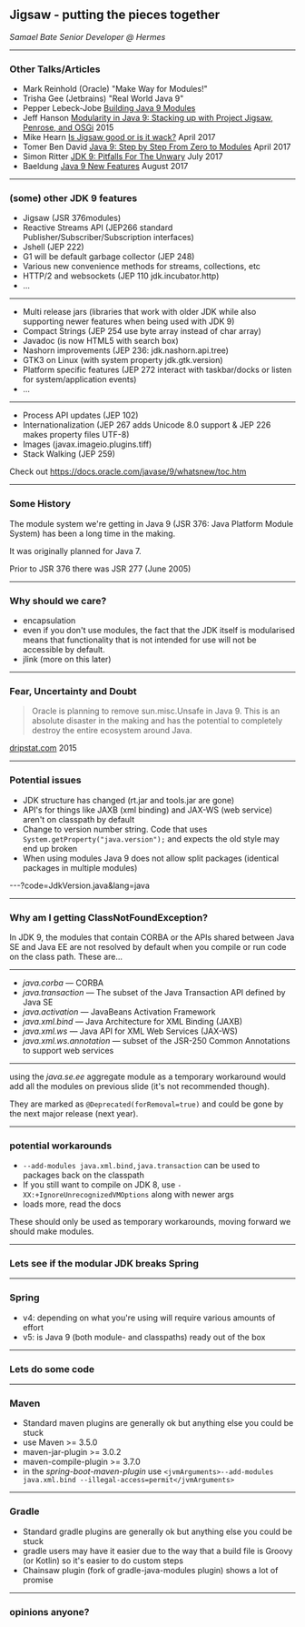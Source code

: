 
## Jigsaw - putting the pieces together

_Samael Bate Senior Developer @ Hermes_

---
### Other Talks/Articles

 - Mark Reinhold (Oracle) "Make Way for Modules!"
 - Trisha Gee (Jetbrains) "Real World Java 9"
 - Pepper Lebeck-Jobe [Building Java 9 Modules](https://guides.gradle.org/building-java-9-modules/)
 - Jeff Hanson [Modularity in Java 9: Stacking up with Project Jigsaw, Penrose, and OSGi](https://www.javaworld.com/article/2878952/java-platform/modularity-in-java-9.html) 2015 
 - Mike Hearn [Is Jigsaw good or is it wack?](https://blog.plan99.net/is-jigsaw-good-or-is-it-wack-ec634d36dd6f) April 2017
 - Tomer Ben David [Java 9: Step by Step From Zero to Modules](https://dzone.com/articles/java-9-tutorial-step-by-step-from-zero-to-modules) April 2017
 - Simon Ritter [JDK 9: Pitfalls For The Unwary](https://www.azul.com/jdk-9-pitfalls-for-the-unwary/) July 2017
 - Baeldung [Java 9 New Features](http://www.baeldung.com/new-java-9) August 2017

---
### (some) other JDK 9 features

 - Jigsaw (JSR 376modules)
 - Reactive Streams API (JEP266 standard Publisher/Subscriber/Subscription interfaces)
 - Jshell (JEP 222)
 - G1 will be default garbage collector (JEP 248)
 - Various new convenience methods for streams, collections, etc
 - HTTP/2 and websockets (JEP 110 jdk.incubator.http)
 - ...

---
 - Multi release jars (libraries that work with older JDK while also supporting newer features when being used with JDK 9)
 - Compact Strings (JEP 254 use byte array instead of char array)
 - Javadoc (is now HTML5 with search box)
 - Nashorn improvements (JEP 236: jdk.nashorn.api.tree)
 - GTK3 on Linux (with system property jdk.gtk.version)
 - Platform specific features (JEP 272 interact with taskbar/docks or listen for system/application events)
 - ...
---
 - Process API updates (JEP 102)
 - Internationalization (JEP 267 adds Unicode 8.0 support & JEP 226 makes property files UTF-8)
 - Images (javax.imageio.plugins.tiff)
 - Stack Walking (JEP 259)

Check out https://docs.oracle.com/javase/9/whatsnew/toc.htm

---
### Some History

The module system we're getting in Java 9 (JSR 376: Java Platform Module System) has been a long time in the making.

It was originally planned for Java 7.

Prior to JSR 376 there was JSR 277 (June 2005)

---
### Why should we care?

 - encapsulation
 - even if you don't use modules, the fact that the JDK itself is modularised means that functionality that is not intended for use will not be accessible by default. 
 - jlink (more on this later)

---
### Fear, Uncertainty and Doubt

> Oracle is planning to remove sun.misc.Unsafe in Java 9. This is an absolute disaster in the making and has the potential to completely destroy the entire ecosystem around Java.

[dripstat.com](http://blog.dripstat.com/removal-of-sun-misc-unsafe-a-disaster-in-the-making/) 2015

---
### Potential issues

 - JDK structure has changed (rt.jar and tools.jar are gone)
 - API's for things like JAXB (xml binding) and JAX-WS (web service) aren't on classpath by default
 - Change to version number string. Code that uses `System.getProperty("java.version");` and expects the old style may end up broken
 - When using modules Java 9 does not allow split packages (identical packages in multiple modules)

---?code=JdkVersion.java&lang=java

---
### Why am I getting ClassNotFoundException?

In JDK 9, the modules that contain CORBA or the APIs shared between Java SE and Java EE are not resolved by default when you compile or run code on the class path. These are...

---
- *java.corba* — CORBA
- *java.transaction* — The subset of the Java Transaction API defined by Java SE
- *java.activation* — JavaBeans Activation Framework
- *java.xml.bind* — Java Architecture for XML Binding (JAXB)
- *java.xml.ws* — Java API for XML Web Services (JAX-WS)
- *java.xml.ws.annotation* — subset of the JSR-250 Common Annotations to support web services
---

using the *java.se.ee* aggregate module as a temporary workaround would add all the modules on previous slide (it's not recommended though).


They are marked as `@Deprecated(forRemoval=true)` and could be gone by the next major release (next year).

---
### potential workarounds

 - `--add-modules java.xml.bind,java.transaction` can be used to packages back on the classpath
 - If you still want to compile on JDK 8, use `-XX:+IgnoreUnrecognizedVMOptions` along with newer args
 - loads more, read the docs

These should only be used as temporary workarounds, moving forward we should make modules.

---


### Lets see if the modular JDK breaks Spring

---
### Spring

 - v4: depending on what you're using will require various amounts of effort 
 - v5: is Java 9 (both module- and classpaths) ready out of the box

---


### Lets do some code

---
### Maven

 - Standard maven plugins are generally ok but anything else you could be stuck
 - use Maven >= 3.5.0
 - maven-jar-plugin >= 3.0.2
 - maven-compile-plugin >= 3.7.0
 - in the _spring-boot-maven-plugin_ use `<jvmArguments>--add-modules java.xml.bind --illegal-access=permit</jvmArguments>`

---
### Gradle

 - Standard gradle plugins are generally ok but anything else you could be stuck
 - gradle users may have it easier due to the way that a build file is Groovy (or Kotlin) so it's easier to do custom steps
 - Chainsaw plugin (fork of gradle-java-modules plugin) shows a lot of promise

---


### opinions anyone?
